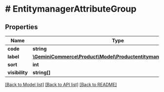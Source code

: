 # # EntitymanagerAttributeGroup


## Properties 


Name | Type | Description | Notes
------------ | ------------- | ------------- | -------------
**code**| **string** |   | [optional]
**label**| [**\GeminiCommerce\Product\Model\ProductentitymanagerLocalizedText**](ProductentitymanagerLocalizedText.md) |   | [optional]
**sort**| **int** |   | [optional]
**visibility**| **string[]** |   | [optional]


[[Back to Model list]](../../README.md#models) [[Back to API list]](../../README.md#endpoints) [[Back to README]](../../README.md)

